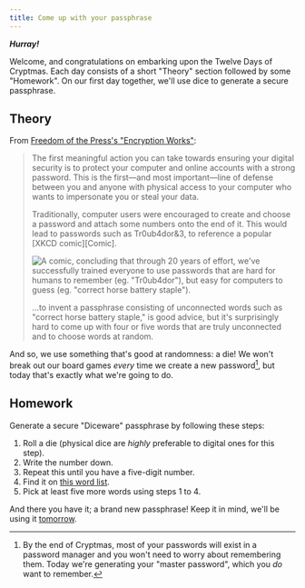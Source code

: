 ```yaml
---
title: Come up with your passphrase
---
```


**_Hurray!_**

Welcome, and congratulations on embarking upon the Twelve Days of Cryptmas. Each day consists of a short "Theory"
section followed by some "Homework". On our first day together, we'll use dice to generate a secure passphrase.

## Theory

From [Freedom of the Press's "Encryption Works"][Encryption Works]:

> The first meaningful action you can take towards ensuring your digital security is to protect your computer and online
> accounts with a strong password. This is the first—and most important—line of defense between you and anyone with
> physical access to your computer who wants to impersonate you or steal your data.
>
> Traditionally, computer users were encouraged to create and choose a password and attach some numbers onto the end of
> it. This would lead to passwords such as Tr0ub4dor&3, to reference a popular [XKCD comic][Comic].
>
> ![A comic, concluding that through 20 years of effort, we've successfully trained everyone to use passwords that are hard for humans to remember (eg. "Tr0ub4dor"), but easy for computers to guess (eg. "correct horse battery staple").][Comic Image]
>
> …to invent a passphrase consisting of unconnected words such as "correct horse battery staple," is good advice, but
it's surprisingly hard to come up with four or five words that are truly unconnected and to choose words at random.

And so, we use something that's good at randomness: a die! We won't break out our board games _every_ time we create a
new password[^1], but today that's exactly what we're going to do.

## Homework

Generate a secure "Diceware" passphrase by following these steps:

1. Roll a die (physical dice are _highly_ preferable to digital ones for this step).
2. Write the number down.
3. Repeat this until you have a five-digit number.
4. Find it on [this word list](https://www.eff.org/files/2016/07/18/eff_large_wordlist.txt).
5. Pick at least five more words using steps 1 to 4.

And there you have it; a brand new passphrase! Keep it in mind, we'll be using it [tomorrow](/2016/2/).

[^1]: By the end of Cryptmas, most of your passwords will exist in a password manager and you won't need to worry about
      remembering them. Today we're generating your "master password", which you _do_ want to remember.

[Encryption Works]: https://github.com/freedomofpress/encryption-works/blob/master/encryption_works.md
[Comic Link]: https://xkcd.com/936/
[Comic Image]: /images/password_strength.png
